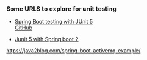 ### Some URLS to explore for unit testing

* [Spring Boot testing with JUnit 5](https://blog.codeleak.pl/2019/09/spring-boot-testing-with-junit-5.html)    
  [GitHub](https://github.com/kolorobot/spring-boot-junit5)
    
* [Junit 5 with Spring boot 2](https://howtodoinjava.com/spring-boot2/testing/junit5-with-spring-boot2/)


https://java2blog.com/spring-boot-activemq-example/